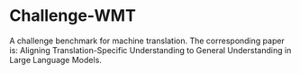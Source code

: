 # Challenge-WMT
A challenge benchmark for machine translation. The corresponding paper is: Aligning Translation-Specific Understanding to General Understanding in Large Language Models.
